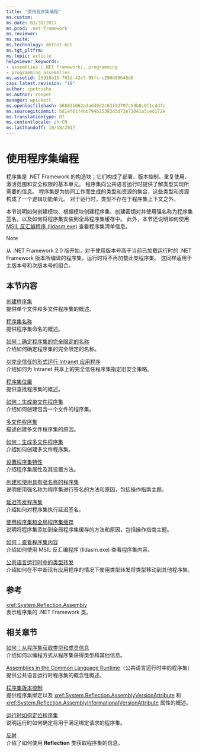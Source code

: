 ```yaml
---
title: "使用程序集编程"
ms.custom: 
ms.date: 03/30/2017
ms.prod: .net-framework
ms.reviewer: 
ms.suite: 
ms.technology: dotnet-bcl
ms.tgt_pltfrm: 
ms.topic: article
helpviewer_keywords:
- assemblies [.NET Framework], programming
- programming assemblies
ms.assetid: 25918b15-701d-42c7-95fc-c290d08648d6
caps.latest.revision: "18"
author: rpetrusha
ms.author: ronpet
manager: wpickett
ms.openlocfilehash: 368021062a3ad49d2c63f92797c59b8c0f1cddfc
ms.sourcegitcommit: bd1ef61f4bb794b25383d3d72e71041a5ced172e
ms.translationtype: HT
ms.contentlocale: zh-CN
ms.lasthandoff: 10/18/2017
---
```

# <a name="programming-with-assemblies"></a>使用程序集编程
程序集是 .NET Framework 的构造块；它们构成了部署、版本控制、重复使用、激活范围和安全权限的基本单元。 程序集向公共语言运行时提供了解类型实现所需要的信息。 程序集是为协同工作而生成的类型和资源的集合，这些类型和资源构成了一个逻辑功能单元。 对于运行时，类型不存在于程序集上下文之外。  
  
 本节说明如何创建模块、根据模块创建程序集、创建密钥对并使用强名称为程序集签名，以及如何将程序集安装到全局程序集缓存中。 此外，本节还说明如何使用 [MSIL 反汇编程序 (Ildasm.exe)](../../../docs/framework/tools/ildasm-exe-il-disassembler.md) 查看程序集清单信息。  
  
> [!NOTE]
>  从 .NET Framework 2.0 版开始，对于使用版本号高于当前已加载运行时的 .NET Framework 版本所编译的程序集，运行时将不再加载此类程序集。 这同样适用于主版本号和次版本号的组合。  
  
## <a name="in-this-section"></a>本节内容  
 [创建程序集](../../../docs/framework/app-domains/create-assemblies.md)  
 提供单个文件和多文件程序集的概述。  
  
 [程序集名称](../../../docs/framework/app-domains/assembly-names.md)  
 提供程序集命名的概述。  
  
 [如何：确定程序集的完全限定的名称](../../../docs/framework/app-domains/how-to-determine-assembly-fully-qualified-name.md)  
 介绍如何确定程序集的完全限定的名称。  
  
 [以完全信任的形式运行 Intranet 应用程序](../../../docs/framework/app-domains/running-intranet-applications-in-full-trust.md)  
 介绍如何为 Intranet 共享上的完全信任程序集指定旧安全策略。  
  
 [程序集位置](../../../docs/framework/app-domains/assembly-location.md)  
 提供查找程序集的概述。  
  
 [如何：生成单文件程序集](../../../docs/framework/app-domains/how-to-build-a-single-file-assembly.md)  
 介绍如何创建包含一个文件的程序集。  
  
 [多文件程序集](../../../docs/framework/app-domains/multifile-assemblies.md)  
 描述创建多文件程序集的原因。  
  
 [如何：生成多文件程序集](../../../docs/framework/app-domains/how-to-build-a-multifile-assembly.md)  
 介绍如何创建多文件程序集。  
  
 [设置程序集特性](../../../docs/framework/app-domains/set-assembly-attributes.md)  
 介绍程序集属性及其设置方法。  
  
 [创建和使用具有强名称的程序集](../../../docs/framework/app-domains/create-and-use-strong-named-assemblies.md)  
 说明使用强名称为程序集进行签名的方法和原因，包括操作指南主题。  
  
 [延迟签发程序集](../../../docs/framework/app-domains/delay-sign-assembly.md)  
 介绍如何对程序集执行延迟签名。  
  
 [使用程序集和全局程序集缓存](../../../docs/framework/app-domains/working-with-assemblies-and-the-gac.md)  
 说明将程序集添加到全局程序集缓存的方法和原因，包括操作指南主题。  
  
 [如何：查看程序集内容](../../../docs/framework/app-domains/how-to-view-assembly-contents.md)  
 介绍如何使用 MSIL 反汇编程序 (Ildasm.exe) 查看程序集内容。  
  
 [公共语言运行时中的类型转发](../../../docs/framework/app-domains/type-forwarding-in-the-common-language-runtime.md)  
 介绍如何在不中断现有应用程序的情况下使用类型转发将类型移动到其他程序集。  
  
## <a name="reference"></a>参考  
 <xref:System.Reflection.Assembly>  
 表示程序集的 .NET Framework 类。  
  
## <a name="related-sections"></a>相关章节  
 [如何：从程序集获取类型和成员信息](../../../docs/framework/app-domains/how-to-obtain-type-and-member-information-from-an-assembly.md)  
 介绍如何以编程方式从程序集获得类型和其他信息。  
  
 [Assemblies in the Common Language Runtime](../../../docs/framework/app-domains/assemblies-in-the-common-language-runtime.md)（公共语言运行时中的程序集）  
 提供公共语言运行时程序集的概念性概述。  
  
 [程序集版本控制](../../../docs/framework/app-domains/assembly-versioning.md)  
 提供程序集绑定以及 <xref:System.Reflection.AssemblyVersionAttribute> 和 <xref:System.Reflection.AssemblyInformationalVersionAttribute> 属性的概述。  
  
 [运行时如何定位程序集](../../../docs/framework/deployment/how-the-runtime-locates-assemblies.md)  
 说明运行时如何确定将用于满足绑定请求的程序集。  
  
 [反射](../../../docs/framework/reflection-and-codedom/reflection.md)  
 介绍了如何使用 **Reflection** 类获取程序集的信息。
